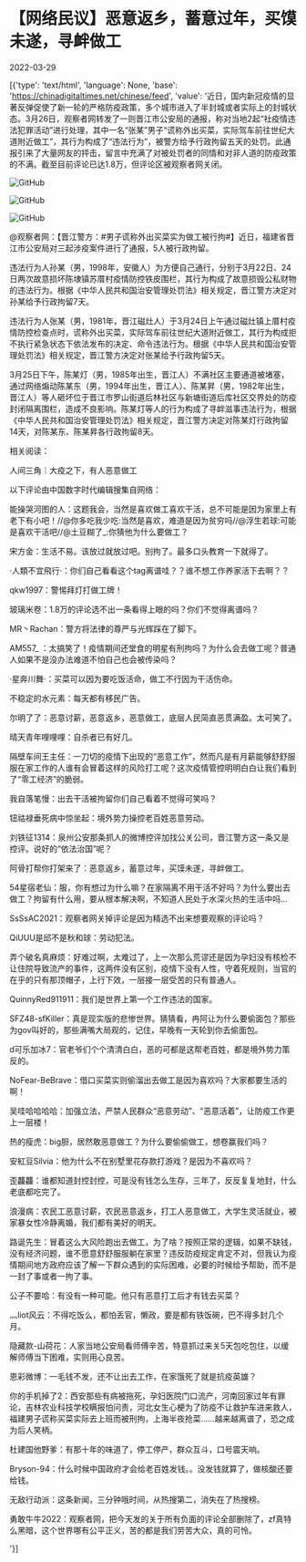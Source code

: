 # 【网络民议】恶意返乡，蓄意过年，买馍未遂，寻衅做工

2022-03-29

[{'type': 'text/html', 'language': None, 'base': 'https://chinadigitaltimes.net/chinese/feed', 'value': '近日，国内新冠疫情的显著反弹促使了新一轮的严格防疫政策，多个城市进入了半封城或者实际上的封城状态。3月26日，观察者网转发了一则晋江市公安局的通报，称对当地2起“社疫情违法犯罪活动”进行处理，其中一名“张某”男子“谎称外出买菜，实际驾车前往世纪大道附近做工”，其行为构成了“违法行为”，被警方给予行政拘留五天的处罚。此通报引来了大量网友的抨击，留言中充满了对被处罚者的同情和对非人道的防疫政策的不满。截至目前评论已达1.8万，但评论区被观察者网关闭。

![GitHub](https://chinadigitaltimes.net/chinese/files/2022/03/屏幕快照-2022-03-28-下午11.37.28.png)

![GitHub](https://chinadigitaltimes.net/chinese/files/2022/03/707e96d5gy1h0ob16n2vwj20m81ngjyu.jpg)

![GitHub](https://chinadigitaltimes.net/chinese/files/2022/03/屏幕快照-2022-03-28-下午11.38.06.png)



@观察者网：【晋江警方：#男子谎称外出买菜实为做工被行拘#】近日，福建省晋江市公安局对三起涉疫案件进行了通报，5人被行政拘留。

违法行为人孙某（男，1998年，安徽人）为方便自己通行，分别于3月22日、24日两次故意损坏陈埭镇苏厝村疫情防控铁皮围栏，其行为构成了故意损毁公私财物的违法行为。根据《中华人民共和国治安管理处罚法》相关规定，晋江警方决定对孙某给予行政拘留7天。

违法行为人张某（男，1981年，晋江磁灶人）于3月24日上午通过磁灶镇上厝村疫情防控检查点时，谎称外出买菜，实际驾车前往世纪大道附近做工，其行为构成拒不执行紧急状态下依法发布的决定、命令违法行为。根据《中华人民共和国治安管理处罚法》相关规定，晋江警方决定对张某给予行政拘留5天。

3月25日下午，陈某灯（男，1985年出生，晋江人）不满社区主要通道被堵塞，通过网络煽动陈某东（男，1994年出生，晋江人）、陈某昇（男，1982年出生，晋江人）等人砸坏位于晋江市罗山街道后林社区与新塘街道后库社区交界处的防疫封闭隔离围栏，造成不良影响。陈某灯等人的行为构成了寻衅滋事违法行为，根据《中华人民共和国治安管理处罚法》相关规定，晋江警方决定对陈某灯行政拘留14天，对陈某东、陈某昇各行政拘留8天。



相关阅读：

人间三角｜大疫之下，有人恶意做工

以下评论由中国数字时代编辑搜集自网络：



能操哭河图的人：这题我会，当然是喜欢做工喜欢干活，总不可能是因为家里上有老下有小吧！//@你多吃我少吃:当然是喜欢，难道是因为贫穷吗//@浮生若球:可能是喜欢干活吧//@土豆糊了_:你猜他为什么要做工？

宋方金：生活不易。该放过就放过吧。别拘了。最多口头教育一下就得了。

·人類不宜飛行·：你们自己看看这个tag离谱哇？？谁不想工作养家活下去啊？？

qkw1997：警惕拜灯打做工牌！

玻璃米卷：1.8万的评论选不出一条看得上眼的吗？你们不觉得离谱吗？

MR丶Rachan：警方将法律的尊严与光辉踩在了脚下。

AM557_ ：太搞笑了！疫情期间还堂食的明星有刑拘吗？为什么会去做工呢？普通人如果不是没办法难道不怕自己也会被传染吗？

·星奔川舞·：买菜可以因为要吃饭活命，做工不行因为干活伤命。

不稳定的水元素：每天都有移民广告。

尔明了了：恶意讨薪，恶意返乡，恶意做工，底层人民简直恶贯满盈。太可笑了。

晴天青年哩哩哩：自杀者已有好几。

隔壁车间王主任：一刀切的疫情下出现的“恶意工作”，然而凡是有月薪能够舒舒服服在家工作的人谁有会冒着这样的风险打工呢？这次疫情管控明明白白让我们看到了“零工经济”的脆弱。

我自落笔慢：出去干活被拘留你们自己看着不觉得可笑吗？

钮祜禄垂死病中惊坐起：境外势力操控老百姓恶意劳动。

刘铁征1314：泉州公安那条抓人的微博控评加找公关公司，晋江警方这一条又是控评。说好的“依法治国”呢？

阿骨打帮你打架来了：恶意返乡，蓄意过年，买馍未遂，寻衅做工。

54星宿老仙：服，你有想过为什么嘛？在家隔离不用干活不好吗？为什么要出去做工？拘留有什么用，要从根本解决啊，不知道人民处于水深火热的生活中吗…

SsSsAC2021：观察者网关掉评论是因为精选不出来想要观察的评论吗？

QiUUU是邱不是秋和球：劳动犯法。

弄个破名真麻烦：好难过啊，太难过了，上一次那么荒谬还是因为孕妇没有核检不让住院导致流产的事件，这两件没有区别，疫情下没有人性，守着死规则，当官的在乎的只有那顶帽子，上行下效，一层接一层受苦的只有普通人。

QuinnyRed911911：我们是世界上第一个工作违法的国家。

SFZ48-sfKiller：真是现实版的悲惨世界。猜猜看，冉阿让为什么要偷面包？那些为gov叫好的，那些满嘴大局观的，记住，早晚有一天轮到你去偷面包。

d可乐加冰7：官老爷们个个清清白白，恶的可都是这帮老百姓，都是境外势力策反的。

NoFear-BeBrave：借口买菜实则偷溜出去做工是因为喜欢吗？大家都要生活的啊！

吴哇哈哈哈哈：加强立法，严禁人民群众“恶意劳动”、“恶意活着”，让防疫工作更上一层楼！

热的瘦虎：big胆，居然敢恶意做工？为什么要偷偷做工，想卷赢我们吗？

安紅豆Silvia：他为什么不在别墅里花存款打游戏？是因为不喜欢吗？

歪龘龘：谁都知道封控封控，可是没有钱怎么生存，三年了，反反复复地封，什么老底都吃完了。

浪漫病：农民工恶意讨薪，农民恶意返乡，打工人恶意做工，大学生灵活就业，被家暴女性冷静离婚，我们都有美好的明天。

路诞先生：冒着这么大风险跑出去做工，为了啥？按照正常的逻辑，如果不缺钱，没有经济问题，谁不愿意舒舒服服躺在家里？违反防疫规定肯定不对，但我认为疫情期间地方政府应该了解一下群众遇到的实际困难，必要的时候给予帮助，而不是一封了事或者一拘了事。

公子不要哈：有没有一种可能。他只有恶意打工后才有钱去买菜？

灬liot风云：不得吃饭么，都怕丢官，懒政，要是都有铁饭碗，巴不得多封几个月。

隐藏款-山荷花：人家当地公安局看师傅辛苦，特意抓过来关5天包吃包住，以缓解师傅当下困难，实则用心良苦。

恩彩微博：一毛钱不发，还不让出去工作，在家饿死了就是抗疫英雄？

你的手机掉了2：西安那些有病被拖死，孕妇医院门口流产，河南回家过年有罪论，吉林农业科技学校瞒报怕问责，河北女生心梗为了防疫不让救护车进来救人，福建男子谎称买菜实际去上班而被刑拘，上海半夜抢菜……越来越离谱了，恐之成为后人笑柄。

杜建国他野爹：有那十年的味道了，停工停产，群众互斗，口号震天响。

Bryson-94：什么时候中国政府才会给老百姓发钱。。没发钱就算了，做核酸还要给钱。

无敌行动派：这条新闻，三分钟哦时间，从热搜第二，消失在了热搜榜。

勇敢牛牛2022：观察者网，把今天发的关于所有负面的评论全部删除了，zf真特么黑暗，这个世界哪有公平正义，苦的都是我们劳苦大众，真的可怜。

'}]